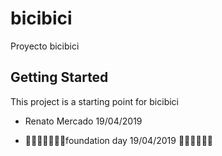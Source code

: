 # bicibici

Proyecto bicibici 

## Getting Started

This project is a starting point for bicibici 

- Renato Mercado 19/04/2019

- 🎉🎉🎉🎉🎉🎉🎉foundation day 19/04/2019 🎉🎉🎉🎉🎉🎉